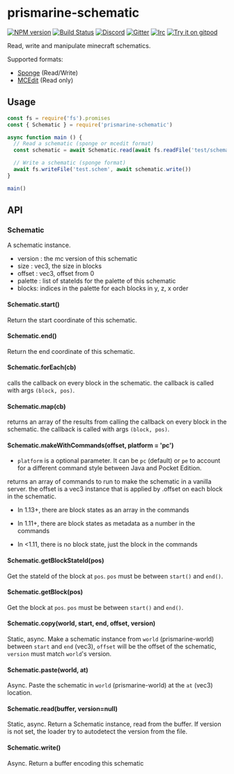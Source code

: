 # prismarine-schematic
[![NPM version](https://img.shields.io/npm/v/prismarine-schematic.svg)](http://npmjs.com/package/prismarine-schematic)
[![Build Status](https://github.com/PrismarineJS/prismarine-schematic/workflows/CI/badge.svg)](https://github.com/PrismarineJS/prismarine-schematic/actions?query=workflow%3A%22CI%22)
[![Discord](https://img.shields.io/badge/chat-on%20discord-brightgreen.svg)](https://discord.gg/GsEFRM8)
[![Gitter](https://img.shields.io/badge/chat-on%20gitter-brightgreen.svg)](https://gitter.im/PrismarineJS/general)
[![Irc](https://img.shields.io/badge/chat-on%20irc-brightgreen.svg)](https://irc.gitter.im/)
[![Try it on gitpod](https://img.shields.io/badge/try-on%20gitpod-brightgreen.svg)](https://gitpod.io/#https://github.com/PrismarineJS/prismarine-schematic)

Read, write and manipulate minecraft schematics.

Supported formats:
* [Sponge](https://github.com/SpongePowered/Schematic-Specification) (Read/Write)
* [MCEdit](https://minecraft.gamepedia.com/Schematic_file_format) (Read only)

## Usage

```js
const fs = require('fs').promises
const { Schematic } = require('prismarine-schematic')

async function main () {
  // Read a schematic (sponge or mcedit format)
  const schematic = await Schematic.read(await fs.readFile('test/schematics/smallhouse1.schem'))

  // Write a schematic (sponge format)
  await fs.writeFile('test.schem', await schematic.write())
}

main()
```

## API

### Schematic

A schematic instance.
 * version : the mc version of this schematic
 * size : vec3, the size in blocks
 * offset : vec3, offset from 0
 * palette : list of stateIds for the palette of this schematic
 * blocks: indices in the palette for each blocks in y, z, x order

#### Schematic.start()

Return the start coordinate of this schematic.

#### Schematic.end()

Return the end coordinate of this schematic.

#### Schematic.forEach(cb)

calls the callback on every block in the schematic. the callback is called with args `(block, pos)`.

#### Schematic.map(cb)

returns an array of the results from calling the callback on every block in the schematic. the callback is called with args `(block, pos)`.

#### Schematic.makeWithCommands(offset, platform = 'pc')

* `platform` is a optional parameter. It can be `pc` (default) or `pe` to account for a different command style between Java and Pocket Edition.

returns an array of commands to run to make the schematic in a vanilla server. the offset is a vec3 instance that is applied by .offset on each block in the schematic.

* In 1.13+, there are block states as an array in the commands

* In 1.11+, there are block states as metadata as a number in the commands

* In <1.11, there is no block state, just the block in the commands


#### Schematic.getBlockStateId(pos)

Get the stateId of the block at `pos`. `pos` must be between `start()` and `end()`.

#### Schematic.getBlock(pos)

Get the block at `pos`. `pos` must be between `start()` and `end()`.

#### Schematic.copy(world, start, end, offset, version)

Static, async. Make a schematic instance from `world` (prismarine-world) between `start` and `end` (vec3), `offset` will be the offset of the schematic, `version` must match `world`'s version.

#### Schematic.paste(world, at)

Async. Paste the schematic in `world` (prismarine-world) at the `at` (vec3) location.

#### Schematic.read(buffer, version=null)

Static, async. Return a Schematic instance, read from the buffer. If version is not set, the loader try to autodetect the version from the file.

#### Schematic.write()

Async. Return a buffer encoding this schematic
